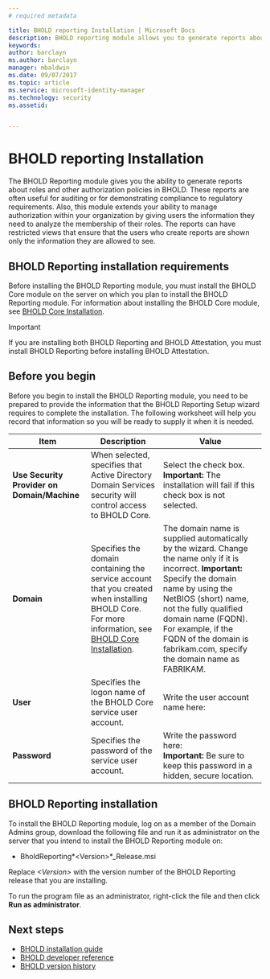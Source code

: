 ```yaml
---
# required metadata

title: BHOLD reporting Installation | Microsoft Docs
description: BHOLD reporting module allows you to generate reports about roles and authorization policies
keywords:
author: barclayn
ms.author: barclayn
manager: mbaldwin
ms.date: 09/07/2017
ms.topic: article
ms.service: microsoft-identity-manager
ms.technology: security
ms.assetid:


---
```



# BHOLD reporting Installation

The BHOLD Reporting module gives you the ability to generate reports about roles and other authorization policies in BHOLD. These reports are often useful for auditing or for demonstrating compliance to regulatory requirements. Also, this module extends your ability to manage authorization within your organization by giving users the information they need to analyze the membership of their roles. The reports can have restricted views that ensure that the users who create reports are shown only the information they are allowed to see.

## BHOLD Reporting installation requirements

Before installing the BHOLD Reporting module, you must install the BHOLD Core module on the server on which you plan to install the BHOLD Reporting module. For information about installing the BHOLD Core module, see [BHOLD Core Installation](https://technet.microsoft.com/library/jj134095(v=ws.10).aspx).

>[!IMPORTANT]
If you are installing both BHOLD Reporting and BHOLD Attestation, you must install BHOLD Reporting before installing BHOLD Attestation.

## Before you begin

Before you begin to install the BHOLD Reporting module, you need to be prepared to provide the information that the BHOLD Reporting Setup wizard requires to complete the installation. The following worksheet will help you record that information so you will be ready to supply it when it is needed.

| **Item**                                    | **Description**                                                                                                                                                                                                           | **Value**                                                                                                                                                                                                                                                                                                            |
|---------------------------------------------|---------------------------------------------------------------------------------------------------------------------------------------------------------------------------------------------------------------------------|----------------------------------------------------------------------------------------------------------------------------------------------------------------------------------------------------------------------------------------------------------------------------------------------------------------------|
| **Use Security Provider on Domain/Machine** | When selected, specifies that Active Directory Domain Services security will control access to BHOLD Core.                                                                                                                | Select the check box. </br>**Important:** The installation will fail if this check box is not selected.                                                                                                                                                                                                                   |
| **Domain**                                  | Specifies the domain containing the service account that you created when installing BHOLD Core. For more information, see [BHOLD Core Installation](https://technet.microsoft.com/library/jj134095(v=ws.10).aspx). | The domain name is supplied automatically by the wizard. Change the name only if it is incorrect. **Important:** Specify the domain name by using the NetBIOS (short) name, not the fully qualified domain name (FQDN). For example, if the FQDN of the domain is fabrikam.com, specify the domain name as FABRIKAM. |
| **User**                                    | Specifies the logon name of the BHOLD Core service user account.                                                                                                                                                          | Write the user account name here:                                                                                                                                                                                                                                                                                    |
| **Password**                                | Specifies the password of the service user account.                                                                                                                                                                       | Write the password here: </br>**Important:** Be sure to keep this password in a hidden, secure location.                                                                                                                                                                                                                  |

## BHOLD Reporting installation

To install the BHOLD Reporting module, log on as a member of the Domain Admins group, download the following file and run it as administrator on the server that you intend to install the BHOLD Reporting module on:

- BholdReporting*\<Version\>*\_Release.msi

Replace *\<Version\>* with the version number of the BHOLD Reporting release that you are installing.

To run the program file as an administrator, right-click the file and then click **Run as administrator**.

## Next steps

- [BHOLD installation guide](bhold-installation-guide.md)
- [BHOLD developer reference](../reference/mim2016-bhold-developer-reference.md)
- [BHOLD version history](../reference/version-bhold-history.md)